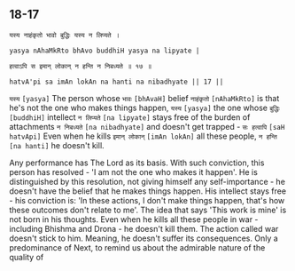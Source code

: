 ## 18-17


```shloka-sa
यस्य नाहंकृतो भावो बुद्धिः यस्य न लिप्यते ।
```
```shloka-sa-hk
yasya nAhaMkRto bhAvo buddhiH yasya na lipyate |
```
```shloka-sa
हत्वाऽपि स इमान् लोकान् न हन्ति न निबध्यते ॥ १७ ॥
```
```shloka-sa-hk
hatvA'pi sa imAn lokAn na hanti na nibadhyate || 17 ||
```

`यस्य` `[yasya]` The person whose `भावः` `[bhAvaH]` belief `नाहंकृतो` `[nAhaMkRto]` is that he's not the one who makes things happen, `यस्य` `[yasya]` the one whose `बुद्धिः` `[buddhiH]` intellect `न लिप्यते` `[na lipyate]` stays free of the burden of attachments `न निबध्यते` `[na nibadhyate]` and doesn't get trapped - `सः हत्वापि` `[saH hatvApi]` Even when he kills `इमान् लोकान्` `[imAn lokAn]` all these people, `न हन्ति` `[na hanti]` he doesn't kill.

Any performance has The Lord as its basis. With such conviction, this person has resolved - 'I am not the one who makes it happen'. He is distinguished by this resolution, not giving himself any self-importance - he doesn't have the belief that he makes things happen.
His intellect stays free - his conviction is: 'In these actions, I don't make things happen, that's how these outcomes don't relate to me'. The idea that says 'This work is mine' is not born in his thoughts.
Even when he kills all these people in war - including Bhishma and Drona - he doesn't kill them. The action called war doesn't stick to him. Meaning, he doesn't suffer its consequences.
Only a predominance of 
Next, to remind us about the admirable nature of the quality of 

